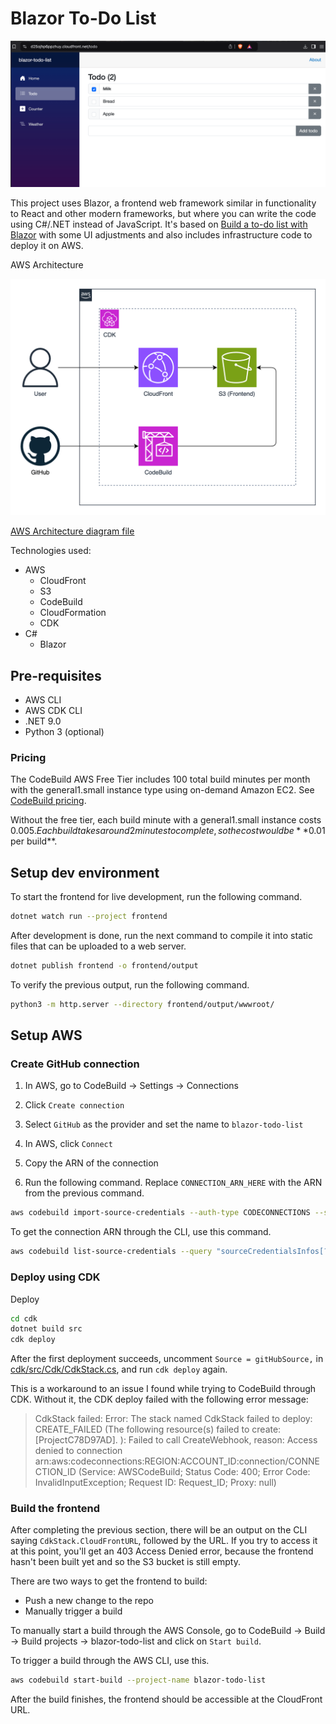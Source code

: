 # Blazor To-Do List

![Blazor To-Do List](/2024/blazor-todo-list/assets/blazor-todo-list.png)

This project uses Blazor, a frontend web framework similar in functionality to React and other modern frameworks, but where you can write the code using C#/.NET instead of JavaScript. It's based on [Build a to-do list with Blazor](https://learn.microsoft.com/en-us/training/modules/build-blazor-todo-list/) with some UI adjustments and also includes infrastructure code to deploy it on AWS.

AWS Architecture

![AWS Architecture](/2024/blazor-todo-list/assets/blazor-todo-list.drawio.png)

[AWS Architecture diagram file](https://app.diagrams.net/?title=blazor-todo-list#Uhttps%3A%2F%2Fraw.githubusercontent.com%2Fdanielwohlgemuth%2Fexperiments%2Frefs%2Fheads%2Fmain%2F2024%2Fblazor-todo-list%2Fassets%2Fblazor-todo-list.drawio)

Technologies used:
- AWS
  - CloudFront
  - S3
  - CodeBuild
  - CloudFormation
  - CDK
- C#
  - Blazor

## Pre-requisites

- AWS CLI
- AWS CDK CLI
- .NET 9.0
- Python 3 (optional)

### Pricing

The CodeBuild AWS Free Tier includes 100 total build minutes per month with the general1.small instance type using on-demand Amazon EC2. See [CodeBuild pricing](https://aws.amazon.com/codebuild/pricing/).

Without the free tier, each build minute with a general1.small instance costs $0.005. Each build takes around 2 minutes to complete, so the cost would be **$0.01 per build**.

## Setup dev environment

To start the frontend for live development, run the following command.

```bash
dotnet watch run --project frontend
```

After development is done, run the next command to compile it into static files that can be uploaded to a web server.

```bash
dotnet publish frontend -o frontend/output
```

To verify the previous output, run the following command.

```bash
python3 -m http.server --directory frontend/output/wwwroot/
```

## Setup AWS

### Create GitHub connection

1. In AWS, go to CodeBuild -> Settings -> Connections
2. Click `Create connection`
3. Select `GitHub` as the provider and set the name to `blazor-todo-list`
4. In AWS, click `Connect`
5. Copy the ARN of the connection

6. Run the following command. Replace `CONNECTION_ARN_HERE` with the ARN from the previous command.

```bash
aws codebuild import-source-credentials --auth-type CODECONNECTIONS --server-type GITHUB --token CONNECTION_ARN_HERE
```

To get the connection ARN through the CLI, use this command.

```bash
aws codebuild list-source-credentials --query "sourceCredentialsInfos[?serverType=='GITHUB' && authType=='CODECONNECTIONS'].arn" --output text
```

### Deploy using CDK

Deploy 

```bash
cd cdk
dotnet build src
cdk deploy
```

After the first deployment succeeds, uncomment `Source = gitHubSource,` in [cdk/src/Cdk/CdkStack.cs](/2024/blazor-todo-list/cdk/src/Cdk/CdkStack.cs), and run `cdk deploy` again.

This is a workaround to an issue I found while trying to CodeBuild through CDK. Without it, the CDK deploy failed with the following error message:
> CdkStack failed: Error: The stack named CdkStack failed to deploy: CREATE_FAILED (The following resource(s) failed to create: [ProjectC78D97AD]. ): Failed to call CreateWebhook, reason: Access denied to connection arn:aws:codeconnections:REGION:ACCOUNT_ID:connection/CONNECTION_ID (Service: AWSCodeBuild; Status Code: 400; Error Code: InvalidInputException; Request ID: Request_ID; Proxy: null)

### Build the frontend

After completing the previous section, there will be an output on the CLI saying `CdkStack.CloudFrontURL`, followed by the URL. If you try to access it at this point, you'll get an 403 Access Denied error, because the frontend hasn't been built yet and so the S3 bucket is still empty.

There are two ways to get the frontend to build:
- Push a new change to the repo
- Manually trigger a build

To manually start a build through the AWS Console, go to CodeBuild -> Build -> Build projects -> blazor-todo-list and click on `Start build`.

To trigger a build through the AWS CLI, use this.

```bash
aws codebuild start-build --project-name blazor-todo-list
```

After the build finishes, the frontend should be accessible at the CloudFront URL.
